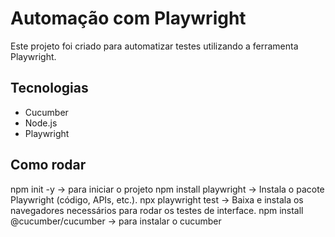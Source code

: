 # Automação com Playwright

Este projeto foi criado para automatizar testes utilizando a ferramenta Playwright.

## Tecnologias

- Cucumber
- Node.js
- Playwright

## Como rodar

npm init -y -> para iniciar o projeto
npm install playwright -> Instala o pacote Playwright (código, APIs, etc.).
npx playwright test -> Baixa e instala os navegadores necessários para rodar os testes de interface.
npm install @cucumber/cucumber -> para instalar o cucumber